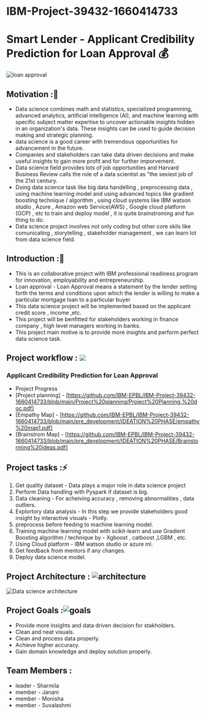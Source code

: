 # IBM-Project-39432-1660414733

# Smart Lender - Applicant Credibility Prediction for Loan Approval :moneybag:
![loan approval](https://c.tenor.com/VgMCLsMYxhQAAAAC/loan.gif)

## Motivation ::muscle:

- Data science combines math and statistics, specialized programming, advanced analytics, artificial intelligence (AI), and machine learning with specific subject matter expertise to uncover actionable insights hidden in an organization's data. These insights can be used to guide decision making and strategic planning.
-  data science is a good career with tremendous opportunities for advancement in the future.
-  Companies and stakeholders can take data driven decisions and make useful insights to gain more profit and for further imporvement.
-  Data science field provides lots of job opportunities and  Harvard Business Review calls the role of a data scientist as "the sexiest job of the 21st century.
-  Doing data science task like big data handelling , preprocessing data , using machine learning model and using advanced topics like gradient boosting technique / algorithm , using cloud systems like IBM watson studio , Azure , Amazon web Service(AWS) , Google cloud platform (GCP) , etc to train and deploy model , it is quite brainstroming  and fun thing to do.
-  Data science project involves not only coding but other core skils like comunicating , storytelling , stakeholder management , we can learn lot from data science field.

## Introduction ::construction_worker:
- This is an collaborative project with IBM professional readiness
program for innovation, employability and entrepreneurship.
- Loan approval - Loan Approval means a statement by the lender setting forth the terms and conditions upon which the lender is willing to make a particular mortgage loan to a particular buyer
- This data science project will be implemented based on the applicant credit score , income ,etc.
- This project will be benfitted for stakeholders working in finance company , high level managers working in banks.
- This project main motive is to provide more insights and perform perfect data science task.

## Project workflow : ![](https://im4.ezgif.com/tmp/ezgif-4-0adc3a9409.webp)
### Applicant Credibility Prediction for Loan Approval
* Project Progress
* [Project planning] - [https://github.com/IBM-EPBL/IBM-Project-39432-1660414733/blob/main/Project%20planning/Project%20Planning.%20doc.pdf]
* [Empathy Map] - [https://github.com/IBM-EPBL/IBM-Project-39432-1660414733/blob/main/pre_development/IDEATION%20PHASE/empathy%20map1.pdf]
* [Brainstrom Map] - [https://github.com/IBM-EPBL/IBM-Project-39432-1660414733/blob/main/pre_development/IDEATION%20PHASE/Brainstorming%20ideas.pdf]

## Project tasks ::zap:
1. Get quality dataset - Data plays a major role in data science project
2. Perform Data handling with Pyspark if dataset is big.
3. Data cleaning - For acheiving accuracy , removing abnormalities , data outliers.
4. Explortory data analysis - In this step we provide stakeholders good insight by interactive visuals - Plotly.
5. preprocess before feeding to machine learning model.
6. Training machine learning model with scikit-learn and use Gradient Boosting algorithm / technique by - Xgboost , catboost ,LGBM , etc.
7. Using Cloud platform - IBM watson studio or azure ml.
8. Get feedback from mentors if any changes.
9. Deploy data science model.

## Project Architecture : ![architecture](https://im4.ezgif.com/tmp/ezgif-4-969ec08789.gif) 
![Data science architecture](https://ashutoshtripathicom.files.wordpress.com/2021/08/image-3.png)

## Project Goals :![goals](https://im4.ezgif.com/tmp/ezgif-4-e92c7308fa.gif)
- Provide more insights and data driven decision for stakholders.
- Clean and neat visuals.
- Clean and process data properly.
- Achieve higher accuracy.
- Gain domain knowledge and deploy solution properly.

## Team Members : 
- leader - Sharmila
- member - Janani
- member - Monisha
- member - Suvalashmi
